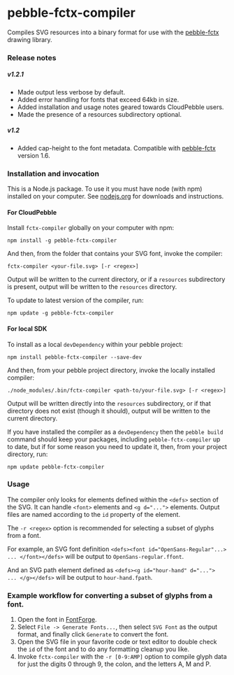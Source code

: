 # pebble-fctx-compiler

Compiles SVG resources into a binary format for use with the [pebble-fctx](https://www.npmjs.com/package/pebble-fctx) drawing library.

### Release notes

##### v1.2.1
* Made output less verbose by default.
* Added error handling for fonts that exceed 64kb in size.
* Added installation and usage notes geared towards CloudPebble users.
* Made the presence of a resources subdirectory optional.

##### v1.2
* Added cap-height to the font metadata.  Compatible with [pebble-fctx](https://www.npmjs.com/package/pebble-fctx) version 1.6.

### Installation and invocation

This is a Node.js package.  To use it you must have node (with npm) installed on your computer.
See [nodejs.org](https://nodejs.org) for downloads and instructions.

#### For CloudPebble

Install `fctx-compiler` globally on your computer with npm:

    npm install -g pebble-fctx-compiler

And then, from the folder that contains your SVG font, invoke the compiler:

    fctx-compiler <your-file.svg> [-r <regex>]

Output will be written to the current directory, or if a `resources` subdirectory is present, output will be written to the `resources` directory.

To update to latest version of the compiler, run:

    npm update -g pebble-fctx-compiler

#### For local SDK

To install as a local `devDependency` within your pebble project:

    npm install pebble-fctx-compiler --save-dev

And then, from your pebble project directory, invoke the locally installed compiler:

    ./node_modules/.bin/fctx-compiler <path-to/your-file.svg> [-r <regex>]

Output will be written directly into the `resources` subdirectory, or if that directory does not exist (though it should), output will be written to the current directory.

If you have installed the compiler as a `devDependency` then the `pebble build` command should keep your packages, including `pebble-fctx-compiler` up to date, but if for some reason you need to update it, then, from your project directory, run:

    npm update pebble-fctx-compiler

### Usage

The compiler only looks for elements defined within the `<defs>` section of the SVG.  It can handle `<font>` elements and `<g d="...">` elements.  Output files are named according to the `id` property of the element.

The `-r <regex>` option is recommended for selecting a subset of glyphs from a font.

For example, an SVG font definition `<defs><font id="OpenSans-Regular"...> ... </font></defs>` will be output to `OpenSans-regular.ffont`.

And an SVG path element defined as `<defs><g id="hour-hand" d="..."> ... </g></defs>` will be output to `hour-hand.fpath`.

### Example workflow for converting a subset of glyphs from a font.

1. Open the font in [FontForge](https://fontforge.github.io/).
2. Select `File -> Generate Fonts...`, then select `SVG Font` as the output format, and finally click `Generate` to convert the font.
3. Open the SVG file in your favorite code or text editor to double check the `id` of the font and to do any formatting cleanup you like.
4. Invoke `fctx-compiler` with the `-r [0-9:AMP]` option to compile glyph data for just the digits 0 through 9, the colon, and the letters A, M and P.
